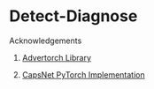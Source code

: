 # Detect-Diagnose


Acknowledgements

1. <a href = "https://github.com/BorealisAI/advertorch">Advertorch Library</a>

2. <a href="https://github.com/XifengGuo/CapsNet-Pytorch">CapsNet PyTorch Implementation</a>
